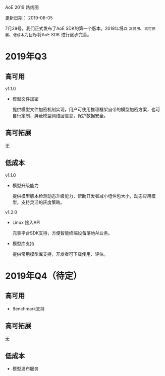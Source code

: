 
AoE 2019 路线图

更新日期： 2019-08-05

7月29号，我们正式发布了AoE SDK的第一个版本。2019年将以 `高可用`、`高可拓展`、`低成本`为目标将AoE SDK 进行逐步完善。

# 2019年Q3
## 高可用
v1.1.0
* 模型文件加密
    
    提供模型文件加密机制实现，用户可使用推理框架自带的模型加密方案，也可自行定制，屏蔽模型网络层信息，保护数据安全。

## 高可拓展
无

## 低成本
v1.1.0
* 模型升级能力

    提供模型版本检测动态升级能力，帮助开发者减小组件包大小，动态应用模型，支持灵活的灰度策略。

v1.2.0
* Linux 接入API

    完善平台SDK支持，方便智能终端设备落地AI业务。

* 模型库支持 

    提供常用模型库支持，开发者可下载使用、评估。

# 2019年Q4（待定）

## 高可用
* Benchmark支持

## 高可拓展
无

## 低成本
* 模型发布服务





